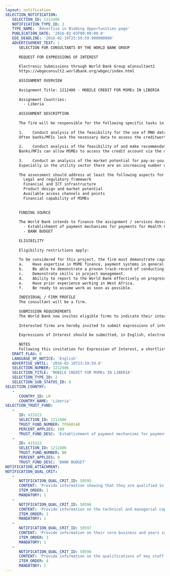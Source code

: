 ```yaml
---
layout: notification
SELECTION_NOTIFICATION: 
   SELECTION_ID: 1212406
   NOTIFICATION_TYPE_ID: 3
   TYPE_NAME: 'Advertise in Bidding Opportunities page'
   PUBLICATION_DATE: '2016-02-03T00:00:00.0'
   EOI_DEADLINE: '2016-02-19T23:59:59.900000000'
   ADVERTISEMENT_TEXT: |
      SELECTION FOR CONSULTANTS BY THE WORLD BANK GROUP
      
      REQUEST FOR EXPRESSIONS OF INTEREST
      
      Electronic Submissions through World Bank Group eConsultant2
      https://wbgeconsult2.worldbank.org/wbgec/index.html
      
      ASSIGNMENT OVERVIEW
      
      Assignment Title: 1212406 - MOBILE CREDIT FOR MSMEs IN LIBERIA
      
      Assignment Countries:
        - Liberia
      
      ASSIGNMENT DESCRIPTION
      
      The firm will be responsible for the following specific tasks in the context of Liberia:
      
      1.	Conduct analysis of the feasibility for the use of MNO data for credit scoring, with special focus on MSMEs. 
      Often banks/MFIs lack the necessary data to assess the creditworthiness of MSMEs and the latter have challenges to get access to credit. Banks in Liberia are reluctant to extend credit, particularly to MSMEs, given weaknesses in the legal framework, weak property rights, limited collateral and credit reference systems, and their own limited capacity to appraise MSMEs and rural finance. The World Economic Forum's 2013 Global Competitiveness Index indicates access to finance was the business obstacle most frequently cited by Liberian enterprises. Similarly, the World Bank's BEEP Survey of enterprises 2009, showed access to finance as the main business environment constraint. In the 2015 Doing Business survey, Liberia ranked 160th for getting credit, down from 157th in 2014. Based on international experience, credit scoring models using MNO data can result in lower numbers of non-performing loans. The contracted firm should assess the potential of MNO data for MSME credit scoring both, from the supply side, as well as the demand side (focusing on MSMEs as customers).  
      
      2.	Conduct analysis of the feasibility of and make recommendations for the use of the mobile as access channel for credit and the digitization of loan disbursements and repayments. 
      Banks/MFIs can allow MSMEs to access the credit account via the mobile phone, either by offering on their own or in cooperation with MNOs a mobile banking channel. In addition they can use mobile money to disburse credits and/or allow for their repayment, again via their own or a third party mobile money solution. Finally, banks/MFIs can enable agents to accept loan applications on behalf of a bank or traditional MFI. The possibility of direct debit deductions of a portion of mobile payments received by a borrower for debt service might be explored. In all cases the efficiency is supposed to increase sufficiently, not only for the bank/MFI, but especially for the MSME, whose opportunity cost are often very high (especially if they have to close their business in order to travel to physical access points). The contracted firm should assess the potential of the mobile channel for MSME credit both, from the supply side, as well as the demand side (focusing on MSMEs as customers).  
      
      3.	Conduct an analysis of the market potential for pay-as-you go financing for MSMEs.  
      Especially in the utility sector there are an increasing number of companies who provide end-users (including MSMEs) financing of equipment (e.g. a solar panel), by linking the availability of the equipment to periodical repayments using mobile payments. If the end user fails to repay, the asset can be locked remotely. MSMEs, who might not be able to afford the initial investment, could offer their customers for example mobile phone charging services and repay for the equipment in small installments. By doing so, they build a credit history with the lender and the latter can base the decision to offer additional loans or financing of additional equipment on this data. The contracted firm should assess the potential of pay-as-you go financing both, from the supply side, as well as the demand side (focusing on MSMEs as customers).  
      
      The assessment should address at least the following aspects for each of the tasks above: 
      	Legal and regulatory framework
      	Financial and ICT infrastructure
      	Product design and market potential
      	Available access channels and points 
      	Financial capability of MSMEs
      
      
      FUNDING SOURCE
      
      The World Bank intends to finance the assignment / services described below under the following trust fund(s):
        - Establishment of payment mechanisms for payments for Health Care Workers (HCWs) and Ebola Survivors and resumption of critical payment systems and services
        - BANK BUDGET
      
      ELIGIBILITY
      
      Eligibility restrictions apply:
      
      To be considered for this project, the firm must demonstrate capacity and capabilities in the following:
      a.	Have expertise in MSME finance, payment systems in general and mobile money in specific.
      b.	Be able to demonstrate a proven track-record of conducting assessments/studies and develop recommendations how to use innovative technologies to improve MSME access to finance and MSME access to transaction accounts and use of electronic payments 
      c.	Demonstrate skills in project management.
      d.	Ability to report to the World Bank effectively on progress of the work, including the submission of interim reports and the identification of noticeable difficulties.
      e.	Have prior experience working in West Africa.
      f.	Be ready to assume work as soon as possible.
      
      INDIVIDUAL / FIRM PROFILE
      The consultant will be a firm. 
      
      SUBMISSION REQUIREMENTS
      The World Bank now invites eligible firms to indicate their interest in providing the services.  Interested firms must provide information indicating that they are qualified to perform the services (brochures, description of similar assignments, experience in similar conditions, availability of appropriate skills among staff, etc. for firms; CV and cover letter for individuals).  Please note that the total size of all attachments should be less than 5MB.  Consultants may associate to enhance their qualifications.
      
      Interested firms are hereby invited to submit expressions of interest.
      
      Expressions of Interest should be submitted, in English, electronically through World Bank Group eTendering (https://wbgeconsult2.worldbank.org/wbgec/index.html)
      
      NOTES
      Following this invitation for Expression of Interest, a shortlist of qualified firms will be formally invited to submit proposals.  Shortlisting and selection will be subject to the availability of funding.
   DRAFT_FLAG: 0
   LANGUAGE_OF_NOTICE: 'English'
   ADVERTISE_UNTIL: '2016-02-19T23:59:59.0'
   SELECTION_NUMBER: 1212406
   SELECTION_TITLE: 'MOBILE CREDIT FOR MSMEs IN LIBERIA'
   SELECTION_TYPE_ID: 2
   SELECTION_SUB_STATUS_ID: 8
SELECTION_COUNTRY: 
   - 
      COUNTRY_ID: LR
      COUNTRY_NAME: 'Liberia'
SELECTION_TRUST_FUND: 
   - 
      ID: 415323
      SELECTION_ID: 1212406
      TRUST_FUND_NUMBER: TF0A0148
      PERCENT_APPLIES: 100
      TRUST_FUND_DESC: 'Establishment of payment mechanisms for payments for Health Care Workers (HCWs) and Ebola Survivors and resumption of critical payment systems and services'
   - 
      ID: 415322
      SELECTION_ID: 1212406
      TRUST_FUND_NUMBER: BB
      PERCENT_APPLIES: 0
      TRUST_FUND_DESC: 'BANK BUDGET'
NOTIFICATION_ATTACHMENT: 
NOTIFICATION_QUAL_CRIT: 
   - 
      NOTIFICATION_QUAL_CRIT_ID: 50595
      CONTENT: 'Provide information showing that they are qualified in the field of the assignment.'
      ITEM_ORDER: 1
      MANDATORY: 1
   - 
      NOTIFICATION_QUAL_CRIT_ID: 50596
      CONTENT: 'Provide information on the technical and managerial capabilities of the firm.'
      ITEM_ORDER: 2
      MANDATORY: 1
   - 
      NOTIFICATION_QUAL_CRIT_ID: 50597
      CONTENT: 'Provide information on their core business and years in business.'
      ITEM_ORDER: 3
      MANDATORY: 1
   - 
      NOTIFICATION_QUAL_CRIT_ID: 50598
      CONTENT: 'Provide information on the qualifications of key staff.'
      ITEM_ORDER: 4
      MANDATORY: 1
---
```

